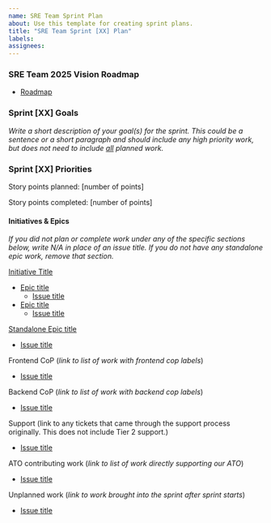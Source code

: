 ```yaml
---
name: SRE Team Sprint Plan
about: Use this template for creating sprint plans.
title: "SRE Team Sprint [XX] Plan"
labels: 
assignees: 
---
```


### SRE Team 2025 Vision Roadmap



* [Roadmap](https://vfs.atlassian.net/wiki/spaces/~712020d2fbd572ca6b4c94b469a3bdb618888c/pages/3722248239/Stability+Reliability+Engineering+SRE+Team+Roadmap+Q1+2025+DRAFT)


### Sprint [XX] Goals


_Write a short description of your goal(s) for the sprint. This could be a sentence or a short paragraph and should include any high priority work, but does not need to include <span style="text-decoration:underline;">all</span> planned work._



### Sprint [XX] Priorities

Story points planned: [number of points]

Story points completed: [number of points]

#### Initiatives & Epics</span>

*If you did not plan or complete work under any of the specific sections below, write *N/A* in place of an issue title. If you do not have any standalone epic work, remove that section.*

[Initiative Title](link)



* [Epic title](link)
    * [Issue title](link)
* [Epic title](link)
    * [Issue title](link)

[Standalone Epic title](link)



* [Issue title](link)

Frontend CoP (*link to list of work with frontend cop labels*)



* [Issue title](link)

Backend CoP (*link to list of work with backend cop labels*)



* [Issue title](link)


Support (link to any tickets that came through the support process originally. This does not include Tier 2 support.)



* [Issue title](link)

ATO contributing work (*link to list of work directly supporting our ATO*)



* [Issue title](link)

Unplanned work (*link to work brought into the sprint after sprint starts*) 



* [Issue title](link)
